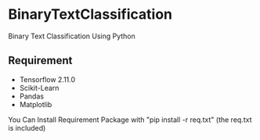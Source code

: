 # BinaryTextClassification  
Binary Text Classification Using Python  

## Requirement  
- Tensorflow 2.11.0   
- Scikit-Learn
- Pandas
- Matplotlib  

You Can Install Requirement Package with "pip install -r req.txt" (the req.txt is included)
